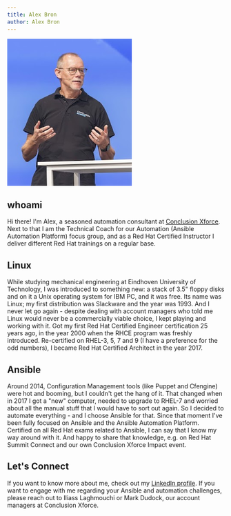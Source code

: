 ```yaml
---
title: Alex Bron
author: Alex Bron
---
```


![Alex Bron](alexbron.png)

## whoami

Hi there! I'm Alex, a seasoned automation consultant at [Conclusion Xforce](https://www.conclusionxforce.nl/). Next to that I am the Technical Coach for our Automation (Ansible Automation Platform) focus group, and as a Red Hat Certified Instructor I deliver different Red Hat trainings on a regular base.

## Linux

While studying mechanical engineering at Eindhoven University of Technology, I was introduced to something new: a stack of 3.5" floppy disks and on it a Unix operating system for IBM PC, and it was free. Its name was Linux; my first distribution was Slackware and the year was 1993. And I never let go again - despite dealing with account managers who told me Linux would never be a commercially viable choice, I kept playing and working with it. Got my first Red Hat Certified Engineer certification 25 years ago, in the year 2000 when the RHCE program was freshly introduced. Re-certified on RHEL-3, 5, 7 and 9 (I have a preference for the odd numbers), I became Red Hat Certified Architect in the year 2017.

## Ansible

Around 2014, Configuration Management tools (like Puppet and Cfengine) were hot and booming, but I couldn't get the hang of it. That changed when in 2017 I got a "new" computer, needed to upgrade to RHEL-7 and worried about all the manual stuff that I would have to sort out again. So I decided to automate everything - and I choose Ansible for that. Since that moment I've been fully focused on Ansible and the Ansible Automation Platform. Certified on all Red Hat exams related to Ansible, I can say that I know my way around with it. And happy to share that knowledge, e.g. on Red Hat Summit Connect and our own Conclusion Xforce Impact event.

## Let's Connect

If you want to know more about me, check out my [LinkedIn profile](https://www.linkedin.com/in/alex-bron/). If you want to engage with me regarding your Ansible and automation challenges, please reach out to Iliass Laghmouchi or Mark Dudock, our account managers at Conclusion Xforce.
